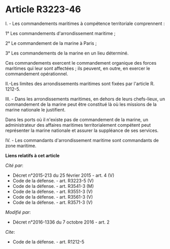 # Article R3223-46

I. - Les commandements maritimes à compétence territoriale comprennent :

1° Les commandements d'arrondissement maritime ;

2° Le commandement de la marine à Paris ;

3° Les commandements de la marine en un lieu déterminé. 

Ces commandements exercent le commandement organique des forces maritimes qui leur sont affectées ; ils peuvent, en outre, en
exercer le commandement opérationnel. 

II.-Les limites des arrondissements maritimes sont fixées par l'article R. 1212-5. 

III. - Dans les arrondissements maritimes, en dehors de leurs chefs-lieux, un commandement de la marine peut être constitué
là où les missions de la marine nationale le justifient.

Dans les ports où il n'existe pas de commandement de la marine, un administrateur des affaires maritimes territorialement
compétent peut représenter la marine nationale et assurer la suppléance de ses services. 

IV. - Les commandants d'arrondissement maritime sont commandants de zone maritime.

**Liens relatifs à cet article**

_Cité par_:

  - Décret n°2015-213 du 25 février 2015 - art. 4 (V)
  - Code de la défense. - art. R3223-5 (V)
  - Code de la défense. - art. R3541-3 (M)
  - Code de la défense. - art. R3551-3 (V)
  - Code de la défense. - art. R3561-3 (V)
  - Code de la défense. - art. R3571-3 (V)

_Modifié par_:

  - Décret n°2016-1336 du 7 octobre 2016 - art. 2

_Cite_:

  - Code de la défense. - art. R1212-5
